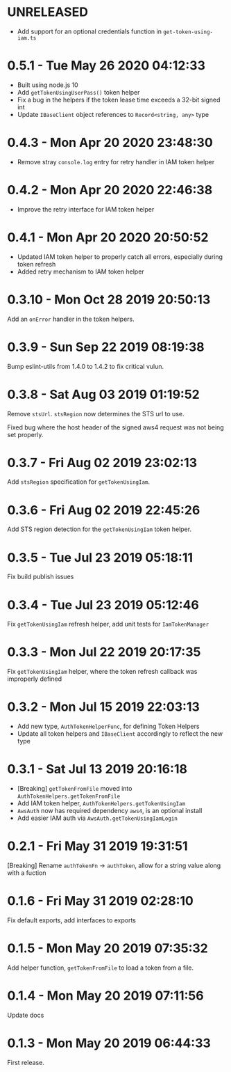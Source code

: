 # UNRELEASED

- Add support for an optional credentials function in `get-token-using-iam.ts`

# 0.5.1 - Tue May 26 2020 04:12:33

- Built using node.js 10
- Add `getTokenUsingUserPass()` token helper
- Fix a bug in the helpers if the token lease time exceeds a 32-bit signed int
- Update `IBaseClient` object references to `Record<string, any>` type

# 0.4.3 - Mon Apr 20 2020 23:48:30

- Remove stray `console.log` entry for retry handler in IAM token helper

# 0.4.2 - Mon Apr 20 2020 22:46:38

- Improve the retry interface for IAM token helper

# 0.4.1 - Mon Apr 20 2020 20:50:52

- Updated IAM token helper to properly catch all errors, especially during token refresh
- Added retry mechanism to IAM token helper

# 0.3.10 - Mon Oct 28 2019 20:50:13

Add an `onError` handler in the token helpers.

# 0.3.9 - Sun Sep 22 2019 08:19:38

Bump eslint-utils from 1.4.0 to 1.4.2 to fix critical vulun. 

# 0.3.8 - Sat Aug 03 2019 01:19:52

Remove `stsUrl`. `stsRegion` now determines the STS url to use.

Fixed bug where the host header of the signed aws4 request was not being
set properly.

# 0.3.7 - Fri Aug 02 2019 23:02:13

Add `stsRegion` specification for `getTokenUsingIam`.

# 0.3.6 - Fri Aug 02 2019 22:45:26

Add STS region detection for the `getTokenUsingIam` token helper.

# 0.3.5 - Tue Jul 23 2019 05:18:11

Fix build publish issues

# 0.3.4 - Tue Jul 23 2019 05:12:46

Fix `getTokenUsingIam` refresh helper, add unit tests for `IamTokenManager`

# 0.3.3 - Mon Jul 22 2019 20:17:35

Fix `getTokenUsingIam` helper, where the token refresh callback was improperly defined

# 0.3.2 - Mon Jul 15 2019 22:03:13

- Add new type, `AuthTokenHelperFunc`, for defining Token Helpers
- Update all token helpers and `IBaseClient` accordingly to reflect the new type

# 0.3.1 - Sat Jul 13 2019 20:16:18

- [Breaking] `getTokenFromFile` moved into `AuthTokenHelpers.getTokenFromFile`
- Add IAM token helper, `AuthTokenHelpers.getTokenUsingIam`
- `AwsAuth` now has required dependency `aws4`, is an optional install
- Add easier IAM auth via `AwsAuth.getTokenUsingIamLogin`

# 0.2.1 - Fri May 31 2019 19:31:51

[Breaking] Rename `authTokenFn` -> `authToken`, allow for a string value
along with a fuction

# 0.1.6 - Fri May 31 2019 02:28:10

Fix default exports, add interfaces to exports

# 0.1.5 - Mon May 20 2019 07:35:32

Add helper function, `getTokenFromFile` to load a token from a file.

# 0.1.4 - Mon May 20 2019 07:11:56

Update docs

# 0.1.3 - Mon May 20 2019 06:44:33

First release.
